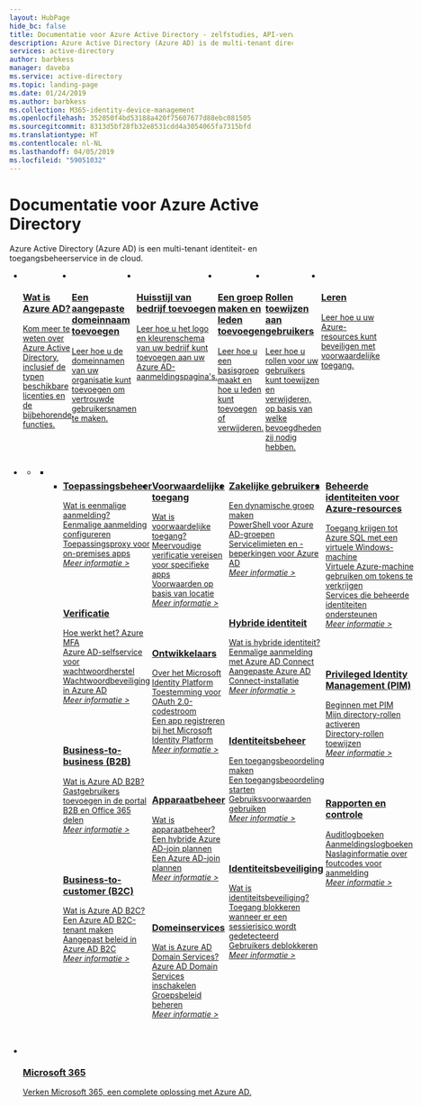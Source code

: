```yaml
---
layout: HubPage
hide_bc: false
title: Documentatie voor Azure Active Directory - zelfstudies, API-verwijzing | Microsoft Docs
description: Azure Active Directory (Azure AD) is de multi-tenant directory- en identiteitsbeheerservice van Microsoft in de cloud die belangrijke directory services, toegangsbeheer voor toepassingen en identiteitsbeveiliging in één oplossing combineert.
services: active-directory
author: barbkess
manager: daveba
ms.service: active-directory
ms.topic: landing-page
ms.date: 01/24/2019
ms.author: barbkess
ms.collection: M365-identity-device-management
ms.openlocfilehash: 352050f4bd53188a420f75607677d88ebc081505
ms.sourcegitcommit: 8313d5bf28fb32e8531cdd4a3054065fa7315bfd
ms.translationtype: HT
ms.contentlocale: nl-NL
ms.lasthandoff: 04/05/2019
ms.locfileid: "59051032"
---
```

<div id="main" class="v2">
    <div class="container">
        <h1>Documentatie voor Azure Active Directory</h1>
        <p>Azure Active Directory (Azure AD) is een multi-tenant identiteit- en toegangsbeheerservice in de cloud.</p><p></p>
        <ul class="cardsY panelContent singlePanelContent" style="display:flex!important;">
            <li>
                <a href="fundamentals/active-directory-whatis.md">
                <div class="cardSize">
                    <div class="cardPadding">
                        <div class="card">
                            <div class="cardImageOuter">
                                <div class="cardImage">
                                    <img src="media/index/i_overview.svg" alt="" />
                                </div>
                            </div>
                            <div class="cardText">
                                <h3>Wat is Azure AD?</h3>
                                <p>Kom meer te weten over Azure Active Directory, inclusief de typen beschikbare licenties en de bijbehorende functies.</p>
                            </div>
                        </div>
                    </div>
                </div>
                </a>
            </li>
            <li>
                <a href="fundamentals/add-custom-domain.md">
                <div class="cardSize">
                    <div class="cardPadding">
                        <div class="card">
                            <div class="cardImageOuter">
                                <div class="cardImage">
                                    <img src="media/index/i_get-started.svg" alt="" />
                                </div>
                            </div>
                            <div class="cardText">
                                <h3>Een aangepaste domeinnaam toevoegen</h3>
                                <p>Leer hoe u de domeinnamen van uw organisatie kunt toevoegen om vertrouwde gebruikersnamen te maken.</p>
                            </div>
                        </div>
                    </div>
                </div>
                </a>
            </li>
            <li>
                <a href="fundamentals/customize-branding.md">
                <div class="cardSize">
                    <div class="cardPadding">
                        <div class="card">
                            <div class="cardImageOuter">
                                <div class="cardImage">
                                    <img src="media/index/i_guidelines.svg" alt="" />
                                </div>
                            </div>
                            <div class="cardText">
                                <h3>Huisstijl van bedrijf toevoegen</h3>
                                <p>Leer hoe u het logo en kleurenschema van uw bedrijf kunt toevoegen aan uw Azure AD-aanmeldingspagina's.</p>
                            </div>
                        </div>
                    </div>
                </div>
                </a>
            </li>
            <li>
                <a href="fundamentals/add-users-azure-active-directory.md">
                <div class="cardSize">
                    <div class="cardPadding">
                        <div class="card">
                            <div class="cardImageOuter">
                                <div class="cardImage">
                                    <img src="media/index/i_guidelines.svg" alt="" />
                                </div>
                            </div>
                            <div class="cardText">
                                <h3>Een groep maken en leden toevoegen</h3>
                                <p>Leer hoe u een basisgroep maakt en hoe u leden kunt toevoegen of verwijderen.</p>
                            </div>
                        </div>
                    </div>
                </div>
                </a>
            </li>
            <li>
                <a href="fundamentals/active-directory-users-assign-role-azure-portal.md">
                <div class="cardSize">
                    <div class="cardPadding">
                        <div class="card">
                            <div class="cardImageOuter">
                                <div class="cardImage">
                                    <img src="media/index/i_guidelines.svg" alt="" />
                                </div>
                            </div>
                            <div class="cardText">
                                <h3>Rollen toewijzen aan gebruikers</h3>
                                <p>Leer hoe u rollen voor uw gebruikers kunt toewijzen en verwijderen, op basis van welke bevoegdheden zij nodig hebben.</p>
                            </div>
                        </div>
                    </div>
                </div>
                </a>
            </li>
            <li>
                <a href="/learn/modules/secure-azure-resources-with-conditional-access/">
                <div class="cardSize">
                    <div class="cardPadding">
                        <div class="card">
                            <div class="cardImageOuter">
                                <div class="cardImage">
                                    <img src="media/index/i_guidelines.svg" alt="" />
                                </div>
                            </div>
                            <div class="cardText">
                                <h3>Leren</h3>
                                <p>Leer hoe u uw Azure-resources kunt beveiligen met voorwaardelijke toegang.</p>
                            </div>
                        </div>
                    </div>
                </div>
                </a>
            </li>
        </ul>
        <ul class="pivots">
            <li>
                <a href="#products"></a>
                <ul id="products">
                    <li>
                        <a class="singlePanelNavItem selected" style="display: none" href="#indexA" data-linktype="self-bookmark"></a>
                        <ul class="panelContent singlePanelContent" id="indexA" style="border: medium; border-image: none; margin-top: 0px; display: flex; float: left;">
                            <li class="fullSpan">
                                <a href="#index1" data-linktype="self-bookmark"></a>
                                <ul class="cardsF cols cols4" id="index1" style="float: left; display: flex; width: 100%; border-bottom: 1px var(--grey-lighter) solid;">  
                                    <li>
                                        <div class="cardSize">
                                            <div class="cardPadding">
                                                <div class="card">
                                                    <div class="cardText">
                                                        <h3><a href="manage-apps/index.yml">Toepassingsbeheer</a></h3>
                                                        <p>
                                                            <a href="manage-apps/what-is-single-sign-on.md">Wat is eenmalige aanmelding?</a><br>
                                                            <a href="manage-apps/configure-single-sign-on-portal.md">Eenmalige aanmelding configureren</a><br>
                                                            <a href="manage-apps/application-proxy.md">Toepassingsproxy voor on-premises apps</a><br>
                                                            <a href="manage-apps/index.yml"><i>Meer informatie &gt;</i></a>
                                                        </p>
                                                        <br><br>
                                                        <h3><a href="authentication/index.yml">Verificatie</a></h3>
                                                        <p>
                                                            <a href="authentication/concept-mfa-howitworks.md">Hoe werkt het? Azure MFA</a><br>
                                                            <a href="authentication/concept-sspr-howitworks.md">Azure AD-selfservice voor wachtwoordherstel</a><br>
                                                            <a href="authentication/concept-password-ban-bad.md">Wachtwoordbeveiliging in Azure AD</a><br>
                                                            <a href="authentication/index.yml"><i>Meer informatie &gt;</i></a>
                                                            </p>
                                                        <br><br>
                                                        <h3><a href="b2b/index.yml">Business-to-business (B2B)</a></h3>
                                                        <p>
                                                            <a href="b2b/what-is-b2b.md">Wat is Azure AD B2B?</a><br>
                                                            <a href="b2b/add-users-administrator.md">Gastgebruikers toevoegen in de portal</a><br>
                                                            <a href="b2b/o365-external-user.md">B2B en Office 365 delen</a><br>
                                                            <a href="b2b/index.yml"><i>Meer informatie &gt;</i></a>
                                                            </p>
                                                        <br><br>
                                                        <h3><a href="/azure/active-directory-b2c/index">Business-to-customer (B2C)</a></h3>
                                                        <p>
                                                            <a href="/azure/active-directory-b2c/active-directory-b2c-overview">Wat is Azure AD B2C?</a><br>
                                                            <a href="/azure/active-directory-b2c/tutorial-create-tenant">Een Azure AD B2C-tenant maken</a><br>
                                                            <a href="/azure/active-directory-b2c/active-directory-b2c-get-started-custom">Aangepast beleid in Azure AD B2C</a><br>
                                                            <a href="/azure/active-directory-b2c/index"><i>Meer informatie &gt;</i></a>
                                                        </p>
                                                        <br><br>
                                                    </div>
                                                </div>
                                            </div>
                                        </div>
                                    </li>
                                    <li>
                                        <div class="cardSize">
                                            <div class="cardPadding">
                                                <div class="card">
                                                    <div class="cardText">
                                                        <h3><a href="conditional-access/index.yml">Voorwaardelijke toegang</a></h3>
                                                        <p>
                                                            <a href="conditional-access/overview.md">Wat is voorwaardelijke toegang?</a><br>
                                                            <a href="conditional-access/app-based-mfa.md">Meervoudige verificatie vereisen voor specifieke apps</a><br>
                                                            <a href="conditional-access/location-condition.md">Voorwaarden op basis van locatie</a><br>
                                                            <a href="conditional-access/index.yml"><i>Meer informatie &gt;</i></a>
                                                            </p>
                                                        <br><br>
                                                           <h3><a href="develop/index.yml">Ontwikkelaars</a></h3>
                                                        <p>
                                                            <a href="develop/about-microsoft-identity-platform.md">Over het Microsoft Identity Platform</a><br>
                                                            <a href="develop/v2-oauth2-auth-code-flow.md">Toestemming voor OAuth 2.0-codestroom</a><br>
                                                            <a href="develop/quickstart-register-app.md">Een app registreren bij het Microsoft Identity Platform</a><br>
                                                            <a href="develop/index.yml"><i>Meer informatie &gt;</i></a>
                                                            </p>
                                                        <br><br>
                                                        <h3><a href="devices/index.yml">Apparaatbeheer</a></h3>
                                                        <p>
                                                            <a href="devices/overview.md">Wat is apparaatbeheer?</a><br>
                                                            <a href="devices/hybrid-azuread-join-plan.md">Een hybride Azure AD-join plannen</a><br>
                                                            <a href="devices/azureadjoin-plan.md">Een Azure AD-join plannen</a><br>
                                                            <a href="devices/index.yml"><i>Meer informatie &gt;</i></a><br>
                                                        </p>
                                                        <br><br>
                                                        <h3><a href="/azure/active-directory-domain-services/index">Domeinservices</a></h3>
                                                        <p>
                                                            <a href="/azure/active-directory-domain-services/active-directory-ds-overview">Wat is Azure AD Domain Services?</a><br>
                                                            <a href="/azure/active-directory-domain-services/active-directory-ds-getting-started">Azure AD Domain Services inschakelen</a><br>
                                                            <a href="/azure/active-directory-domain-services/active-directory-ds-admin-guide-administer-group-policy">Groepsbeleid beheren</a><br>
                                                            <a href="/azure/active-directory-domain-services/index"><i>Meer informatie &gt;</i></a>
                                                        </p>
                                                        <br><br>
                                                    </div>
                                                </div>
                                            </div>
                                        </div>
                                    </li>
                                    <li>
                                        <div class="cardSize">
                                            <div class="cardPadding">
                                                <div class="card">
                                                    <div class="cardText">
                                                        <h3><a href="users-groups-roles/index.yml">Zakelijke gebruikers</a></h3>
                                                        <p>
                                                            <a href="users-groups-roles/groups-create-rule.md">Een dynamische groep maken</a><br>
                                                            <a href="users-groups-roles/groups-settings-v2-cmdlets.md">PowerShell voor Azure AD-groepen</a><br>
                                                            <a href="users-groups-roles/directory-service-limits-restrictions.md">Servicelimieten en -beperkingen voor Azure AD</a><br>
                                                            <a href="users-groups-roles/index.yml"><i>Meer informatie &gt;</i></a>
                                                        </p>
                                                        <br><br>
                                                        <h3><a href="hybrid/index.yml">Hybride identiteit</a></h3>
                                                        <p>
                                                            <a href="hybrid/whatis-hybrid-identity.md">Wat is hybride identiteit?</a><br>
                                                            <a href="hybrid/how-to-connect-sso.md">Eenmalige aanmelding met Azure AD Connect</a><br>
                                                            <a href="hybrid/how-to-connect-install-custom.md">Aangepaste Azure AD Connect-installatie</a><br>
                                                            <a href="hybrid/index.yml"><i>Meer informatie &gt;</i></a>
                                                        </p>
                                                        <br><br>
                                                        <h3><a href="governance/index.yml">Identiteitsbeheer</a></h3>
                                                        <p>
                                                            <a href="governance/create-access-review.md">Een toegangsbeoordeling maken</a><br>
                                                            <a href="governance/perform-access-review.md">Een toegangsbeoordeling starten</a><br>
                                                            <a href="conditional-access/terms-of-use.md">Gebruiksvoorwaarden gebruiken</a><br>
                                                            <a href="governance/index.yml"><i>Meer informatie &gt;</i></a>
                                                        </p>
                                                        <br><br>
                                                        <h3><a href="identity-protection/index.yml">Identiteitsbeveiliging</a></h3>
                                                        <p>
                                                            <a href="identity-protection/overview.md">Wat is identiteitsbeveiliging?</a><br>
                                                            <a href="identity-protection/quickstart-sign-in-risk-policy.md">Toegang blokkeren wanneer er een sessierisico wordt gedetecteerd</a><br>
                                                            <a href="identity-protection/howto-unblock-user.md">Gebruikers deblokkeren</a><br>
                                                            <a href="identity-protection/index.yml"><i>Meer informatie &gt;</i></a>
                                                        </p>
                                                    </div>
                                                </div>
                                            </div>
                                        </div>
                                    </li>
                                    <li>
                                        <div class="cardSize">
                                            <div class="cardPadding">
                                                <div class="card">
                                                    <div class="cardText">
                                                        <h3><a href="managed-identities-azure-resources/index.yml">Beheerde identiteiten voor Azure-resources</a></h3>
                                                        <p>
                                                            <a href="managed-identities-azure-resources/tutorial-windows-vm-access-sql.md">Toegang krijgen tot Azure SQL met een virtuele Windows-machine</a><br>
                                                            <a href="managed-identities-azure-resources/how-to-use-vm-token.md">Virtuele Azure-machine gebruiken om tokens te verkrijgen</a><br>
                                                            <a href="managed-identities-azure-resources/services-support-managed-identities.md">Services die beheerde identiteiten ondersteunen</a><br>
                                                            <a href="managed-identities-azure-resources/index.yml"><i>Meer informatie &gt;</i></a>
                                                        </p>
                                                        <br><br>
                                                        <h3><a href="privileged-identity-management/index.yml">Privileged Identity Management (PIM)</a></h3>
                                                        <p>
                                                            <a href="privileged-identity-management/pim-getting-started.md">Beginnen met PIM</a><br>
                                                            <a href="privileged-identity-management/pim-how-to-activate-role.md">Mijn directory-rollen activeren</a><br>
                                                            <a href="privileged-identity-management/pim-how-to-add-role-to-user.md">Directory-rollen toewijzen</a><br>
                                                            <a href="privileged-identity-management/index.yml"><i>Meer informatie &gt;</i></a>
                                                        </p>
                                                        <br><br>
                                                        <h3><a href="reports-monitoring/index.yml">Rapporten en controle</a></h3>
                                                        <p>
                                                            <a href="reports-monitoring/concept-audit-logs.md">Auditlogboeken</a><br>
                                                            <a href="reports-monitoring/concept-sign-ins.md">Aanmeldingslogboeken</a><br>
                                                            <a href="reports-monitoring/reference-sign-ins-error-codes.md">Naslaginformatie over foutcodes voor aanmelding</a><br>
                                                            <a href="reports-monitoring/index.yml"><i>Meer informatie &gt;</i></a>
                                                        </p>
                                                    </div>
                                                </div>
                                            </div>
                                        </div>
                                    </li>
                                </ul>
                            </li>
                        </ul>
                    </li>
                </ul>
            </li>
        </ul>
        <ul class="cardsY panelContent singlePanelContent" style="display:flex!important;">
            <li>
                <a href=" https://docs.microsoft.com/microsoft-365/">
                <div class="cardSize">
                    <div class="cardPadding">
                        <div class="card">
                            <div class="cardImageOuter">
                                <div class="cardImage">
                                    <img src="/office/media/icons/caret-right-blue.svg" alt="" />
                                </div>
                            </div>
                            <div class="cardText">
                                <h3>Microsoft 365</h3>
                                <p>Verken Microsoft 365, een complete oplossing met Azure AD.</p>
                            </div>
                        </div>
                    </div>
                </div>
                </a>
            </li>
        </ul>
    </div>
</div>
